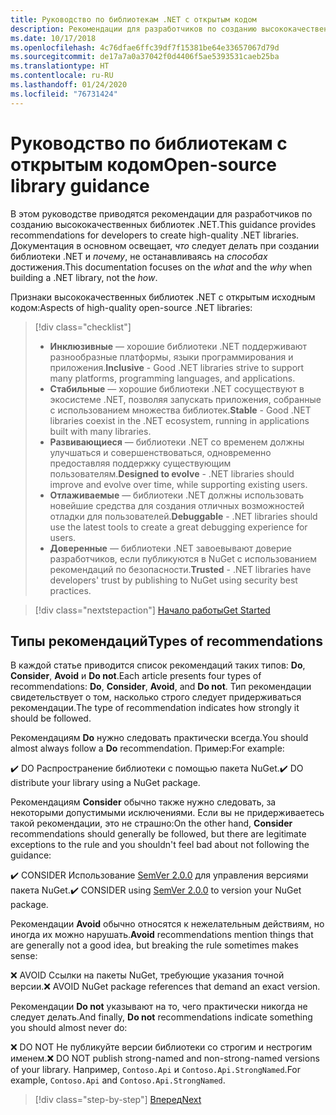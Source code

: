 ```yaml
---
title: Руководство по библиотекам .NET с открытым кодом
description: Рекомендации для разработчиков по созданию высококачественных библиотек .NET.
ms.date: 10/17/2018
ms.openlocfilehash: 4c76dfae6ffc39df7f15381be64e33657067d79d
ms.sourcegitcommit: de17a7a0a37042f0d4406f5ae5393531caeb25ba
ms.translationtype: HT
ms.contentlocale: ru-RU
ms.lasthandoff: 01/24/2020
ms.locfileid: "76731424"
---
```

# <a name="open-source-library-guidance"></a><span data-ttu-id="219ad-103">Руководство по библиотекам с открытым кодом</span><span class="sxs-lookup"><span data-stu-id="219ad-103">Open-source library guidance</span></span>

<span data-ttu-id="219ad-104">В этом руководстве приводятся рекомендации для разработчиков по созданию высококачественных библиотек .NET.</span><span class="sxs-lookup"><span data-stu-id="219ad-104">This guidance provides recommendations for developers to create high-quality .NET libraries.</span></span> <span data-ttu-id="219ad-105">Документация в основном освещает, *что* следует делать при создании библиотеки .NET и *почему*, не останавливаясь на *способах* достижения.</span><span class="sxs-lookup"><span data-stu-id="219ad-105">This documentation focuses on the *what* and the *why* when building a .NET library, not the *how*.</span></span>

<span data-ttu-id="219ad-106">Признаки высококачественных библиотек .NET с открытым исходным кодом:</span><span class="sxs-lookup"><span data-stu-id="219ad-106">Aspects of high-quality open-source .NET libraries:</span></span>

> [!div class="checklist"]
>
> * <span data-ttu-id="219ad-107">**Инклюзивные** — хорошие библиотеки .NET поддерживают разнообразные платформы, языки программирования и приложения.</span><span class="sxs-lookup"><span data-stu-id="219ad-107">**Inclusive** - Good .NET libraries strive to support many platforms, programming languages, and applications.</span></span>
> * <span data-ttu-id="219ad-108">**Стабильные** — хорошие библиотеки .NET сосуществуют в экосистеме .NET, позволяя запускать приложения, собранные с использованием множества библиотек.</span><span class="sxs-lookup"><span data-stu-id="219ad-108">**Stable** - Good .NET libraries coexist in the .NET ecosystem, running in applications built with many libraries.</span></span>
> * <span data-ttu-id="219ad-109">**Развивающиеся** — библиотеки .NET со временем должны улучшаться и совершенствоваться, одновременно предоставляя поддержку существующим пользователям.</span><span class="sxs-lookup"><span data-stu-id="219ad-109">**Designed to evolve** - .NET libraries should improve and evolve over time, while supporting existing users.</span></span>
> * <span data-ttu-id="219ad-110">**Отлаживаемые** — библиотеки .NET должны использовать новейшие средства для создания отличных возможностей отладки для пользователей.</span><span class="sxs-lookup"><span data-stu-id="219ad-110">**Debuggable** - .NET libraries should use the latest tools to create a great debugging experience for users.</span></span>
> * <span data-ttu-id="219ad-111">**Доверенные** — библиотеки .NET завоевывают доверие разработчиков, если публикуются в NuGet с использованием рекомендаций по безопасности.</span><span class="sxs-lookup"><span data-stu-id="219ad-111">**Trusted** - .NET libraries have developers' trust by publishing to NuGet using security best practices.</span></span>

> [!div class="nextstepaction"]
> [<span data-ttu-id="219ad-112">Начало работы</span><span class="sxs-lookup"><span data-stu-id="219ad-112">Get Started</span></span>](./get-started.md)

## <a name="types-of-recommendations"></a><span data-ttu-id="219ad-113">Типы рекомендаций</span><span class="sxs-lookup"><span data-stu-id="219ad-113">Types of recommendations</span></span>

<span data-ttu-id="219ad-114">В каждой статье приводится список рекомендаций таких типов: **Do**, **Consider**, **Avoid** и **Do not**.</span><span class="sxs-lookup"><span data-stu-id="219ad-114">Each article presents four types of recommendations: **Do**, **Consider**, **Avoid**, and **Do not**.</span></span> <span data-ttu-id="219ad-115">Тип рекомендации свидетельствует о том, насколько строго следует придерживаться рекомендации.</span><span class="sxs-lookup"><span data-stu-id="219ad-115">The type of recommendation indicates how strongly it should be followed.</span></span>

<span data-ttu-id="219ad-116">Рекомендациям **Do** нужно следовать практически всегда.</span><span class="sxs-lookup"><span data-stu-id="219ad-116">You should almost always follow a **Do** recommendation.</span></span> <span data-ttu-id="219ad-117">Пример:</span><span class="sxs-lookup"><span data-stu-id="219ad-117">For example:</span></span>

<span data-ttu-id="219ad-118">✔️ DO Распространение библиотеки с помощью пакета NuGet.</span><span class="sxs-lookup"><span data-stu-id="219ad-118">✔️ DO distribute your library using a NuGet package.</span></span>

<span data-ttu-id="219ad-119">Рекомендациям **Consider** обычно также нужно следовать, за некоторыми допустимыми исключениями. Если вы не придерживаетесь такой рекомендации, это не страшно:</span><span class="sxs-lookup"><span data-stu-id="219ad-119">On the other hand, **Consider** recommendations should generally be followed, but there are legitimate exceptions to the rule and you shouldn't feel bad about not following the guidance:</span></span>

<span data-ttu-id="219ad-120">✔️ CONSIDER Использование [SemVer 2.0.0](https://semver.org/) для управления версиями пакета NuGet.</span><span class="sxs-lookup"><span data-stu-id="219ad-120">✔️ CONSIDER using [SemVer 2.0.0](https://semver.org/) to version your NuGet package.</span></span>

<span data-ttu-id="219ad-121">Рекомендации **Avoid** обычно относятся к нежелательным действиям, но иногда их можно нарушать.</span><span class="sxs-lookup"><span data-stu-id="219ad-121">**Avoid** recommendations mention things that are generally not a good idea, but breaking the rule sometimes makes sense:</span></span>

<span data-ttu-id="219ad-122">❌ AVOID Ссылки на пакеты NuGet, требующие указания точной версии.</span><span class="sxs-lookup"><span data-stu-id="219ad-122">❌ AVOID NuGet package references that demand an exact version.</span></span>

<span data-ttu-id="219ad-123">Рекомендации **Do not** указывают на то, чего практически никогда не следует делать.</span><span class="sxs-lookup"><span data-stu-id="219ad-123">And finally, **Do not** recommendations indicate something you should almost never do:</span></span>

<span data-ttu-id="219ad-124">❌ DO NOT Не публикуйте версии библиотеки со строгим и нестрогим именем.</span><span class="sxs-lookup"><span data-stu-id="219ad-124">❌ DO NOT publish strong-named and non-strong-named versions of your library.</span></span> <span data-ttu-id="219ad-125">Например, `Contoso.Api` и `Contoso.Api.StrongNamed`.</span><span class="sxs-lookup"><span data-stu-id="219ad-125">For example, `Contoso.Api` and `Contoso.Api.StrongNamed`.</span></span>

>[!div class="step-by-step"]
>[<span data-ttu-id="219ad-126">Вперед</span><span class="sxs-lookup"><span data-stu-id="219ad-126">Next</span></span>](get-started.md)
